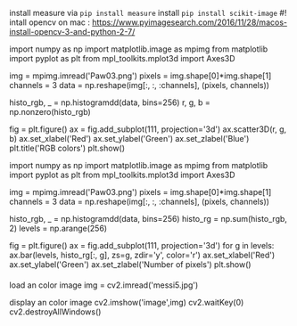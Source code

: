install measure via `pip install measure` 
install `pip install scikit-image`
#! intall opencv on mac : https://www.pyimagesearch.com/2016/11/28/macos-install-opencv-3-and-python-2-7/

import numpy as np
import matplotlib.image as mpimg
from matplotlib import pyplot as plt
from mpl_toolkits.mplot3d import Axes3D

img = mpimg.imread('Paw03.png')
pixels = img.shape[0]*img.shape[1]
channels = 3
data = np.reshape(img[:, :, :channels], (pixels, channels))

histo_rgb, _ = np.histogramdd(data, bins=256)
r, g, b = np.nonzero(histo_rgb)

fig = plt.figure()
ax = fig.add_subplot(111, projection='3d')
ax.scatter3D(r, g, b)
ax.set_xlabel('Red')
ax.set_ylabel('Green')
ax.set_zlabel('Blue')
plt.title('RGB colors')
plt.show()



import numpy as np
import matplotlib.image as mpimg
from matplotlib import pyplot as plt
from mpl_toolkits.mplot3d import Axes3D

img = mpimg.imread('Paw03.png')
pixels = img.shape[0]*img.shape[1]
channels = 3
data = np.reshape(img[:, :, :channels], (pixels, channels))

histo_rgb, _ = np.histogramdd(data, bins=256)
histo_rg = np.sum(histo_rgb, 2)
levels = np.arange(256)

fig = plt.figure()
ax = fig.add_subplot(111, projection='3d')
for g in levels:
    ax.bar(levels, histo_rg[:, g], zs=g, zdir='y', color='r')
ax.set_xlabel('Red')
ax.set_ylabel('Green')
ax.set_zlabel('Number of pixels')
plt.show()


####
load an color image
img = cv2.imread('messi5.jpg')

display an color image
cv2.imshow('image',img)
cv2.waitKey(0)
cv2.destroyAllWindows()
